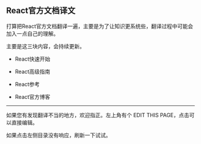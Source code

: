 ## React官方文档译文  

打算把React官方文档翻译一遍，主要是为了让知识更系统些，翻译过程中可能会加入一点自己的理解。

主要是这三块内容，会持续更新。

* React快速开始

* React高级指南

* React参考

* React官方博客


---
如果您有发现翻译不当的地方，欢迎指正。左上角有个 EDIT THIS PAGE，点击可以直接编辑。

如果点击左侧目录没有响应，刷新一下试试。

